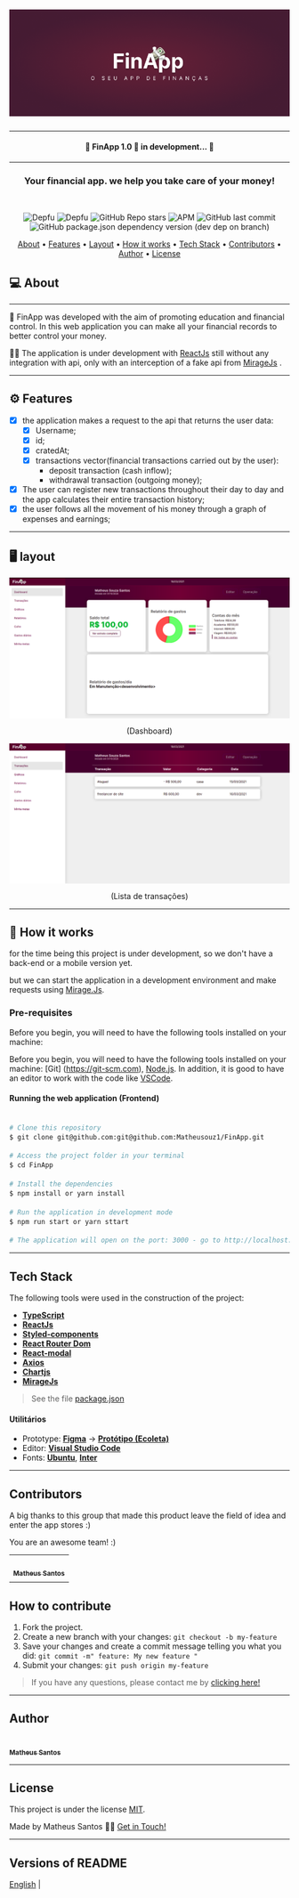 <h1 align="center">
    <img alt="NextLevelWeek" title="#finapp" src="./src/assets/finapp-cover.png" />
</h1>

***

<h4 align="center"> 
	🚧 FinApp 1.0 💸 in development... 🚧
</h4>

***

<h3 align="center"> 
	Your financial app. we help you take care of your money!
</h3>
<br>

<p align="center">
<img alt="Depfu" src="https://img.shields.io/depfu/matheusouz1/FinApp"> 
<img alt="Depfu" src="https://img.shields.io/github/repo-size/matheusouz1/FinApp"> 
<img alt="GitHub Repo stars" src="https://img.shields.io/github/stars/matheusouz1/FinApp?style=social">
<img alt="APM" src="https://img.shields.io/apm/l/vim-mode">
<img alt="GitHub last commit" src="https://img.shields.io/github/last-commit/matheusouz1/FinApp">
<img alt="GitHub package.json dependency version (dev dep on branch)" src="https://img.shields.io/github/package-json/dependency-version/matheusouz1/FinApp/dev/@babel/preset-react">
</p>


<p align="center">
 <a href="#💻-about">About</a> •
 <a href="#⚙️-features">Features</a> •
 <a href="#🖥️-layout">Layout</a> • 
 <a href="#🚀-how-it-works">How it works</a> • 
 <a href="#tech-stack">Tech Stack</a> • 
 <a href="#contributors">Contributors</a> • 
 <a href="#author">Author</a> • 
 <a href="#user-content-license">License</a>

</p>

## 💻 About
***
💸 FinApp was developed with the aim of promoting education and financial control. In this web application you can make all your financial records to better control your money.

👨‍💻 The application is under development with [ReactJs](https://reactjs.org/) still without any integration with api, only with an interception of a fake api from [MirageJs](https://miragejs.com/) .

***

## ⚙️ Features
- [x] the application makes a request to the api that returns the user data:
   - [x] Username;
   - [x] id;
   - [x] cratedAt;
   - [x] transactions vector(financial transactions carried out by the user):
        - deposit transaction (cash inflow);
        - withdrawal transaction (outgoing money);

- [x] The user can register new transactions throughout their day to day and the app calculates their entire transaction history;
- [x] the user follows all the movement of his money through a graph of expenses and earnings;

***

## 🖥️ layout

<img align="center" src="./src/assets/layout.png" alt="finapp layout">
<p align="center">(Dashboard)</p>
<img align="center" src="./src/assets/layout2.png" alt="finapp layout">
<p align="center">(Lista de transações)</p>

***

## 🚀 How it works

for the time being this project is under development, so we don't have a back-end or a mobile version yet.

but we can start the application in a development environment and make requests using [Mirage.Js](https://mirage.com).

### Pre-requisites

Before you begin, you will need to have the following tools installed on your machine:

Before you begin, you will need to have the following tools installed on your machine: [Git] (https://git-scm.com), [Node.js](https://nodejs.org/en/). In addition, it is good to have an editor to work with the code like [VSCode](https://code.visualstudio.com/).

#### Running the web application (Frontend)


```bash

# Clone this repository
$ git clone git@github.com:git@github.com:Matheusouz1/FinApp.git

# Access the project folder in your terminal
$ cd FinApp

# Install the dependencies
$ npm install or yarn install

# Run the application in development mode
$ npm run start or yarn sttart

# The application will open on the port: 3000 - go to http://localhost:3000

```
***

## Tech Stack

The following tools were used in the construction of the project:

-   **[TypeScript](https://www.typescriptlang.org/)**
-   **[ReactJs](https://reactjs.org)**
-   **[Styled-components](https://styled-components.com/)**
-   **[React Router Dom](https://github.com/ReactTraining/react-router/tree/master/packages/react-router-dom)**
-   **[React-modal](https://www.npmjs.com/package/react-modal)**
-   **[Axios](https://github.com/axios/axios)**
-   **[Chartjs](https://www.chartjs.org)**
-   **[MirageJs](https://miragejs.com)**

> See the file  [package.json](https://github.com/Matheusouz1/FinApp/package.json)

#### [](https://github.com/Matheusouz1/FinApp#utilit%C3%A1rios)**Utilitários**

-   Prototype:  **[Figma](https://www.figma.com/)**  →  **[Protótipo (Ecoleta)](https://www.figma.com/file/1SxgOMojOB2zYT0Mdk28lB/Ecoleta)**
-   Editor:  **[Visual Studio Code](https://code.visualstudio.com/)**  
-   Fonts:  **[Ubuntu](https://fonts.google.com/specimen/Ubuntu)**,  **[Inter](https://fonts.google.com/specimen/Inter)**

***

## Contributors

A big thanks to this group that made this product leave the field of idea and enter the app stores :)

You are an awesome team! :)

<table>
  <tr>
    <td align="center"><a href="https://www.instagram.com/matheus.tsx/"><img style="border-radius: 50%;" src="https://avatars.githubusercontent.com/u/57780476?s=460&u=7567cd1574afedb331cd18441e6b49e39ac8b059&v=4" width="100px;" alt=""/><br /><sub><b>Matheus Santos</b></sub></a><br /><a href="https://www.instagram.com/matheus.tsx/" title="Matheus Santos"></a></td>
  </tr>
  <tr>
    <td>
  </tr>
</table>

## How to contribute

1. Fork the project.
2. Create a new branch with your changes: `git checkout -b my-feature`
3. Save your changes and create a commit message telling you what you did: `git commit -m" feature: My new feature "`
4. Submit your changes: `git push origin my-feature`
> If you have any questions, please contact me by [clicking here!](https://api.whatsapp.com/send?phone=99991947191&text=Hello%20Matheus,%20your%20project%20is%20very%20cool,%20the%20FinApp!%20how%20can%20i%20contribute?)

***

## Author

<a href="https://www.instagram.com/matheus.tsx/"><img style="border-radius: 50%;" src="https://avatars.githubusercontent.com/u/57780476?s=460&u=7567cd1574afedb331cd18441e6b49e39ac8b059&v=4" width="100px;" alt=""/><br /><sub><b>Matheus Santos</b></sub></a><br /><a href="https://www.instagram.com/matheus.tsx/" title="Matheus Santos"></a>

***

## License

This project is under the license [MIT](./LICENSE).

Made by Matheus Santos 👋🏽 [Get in Touch!](https://www.linkedin.com/in/matheus-souza-santos-392677195/)

***

##  Versions of README

[English](/)  | 


